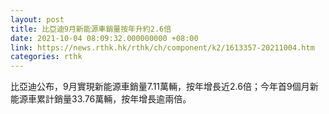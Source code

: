 ```yaml
---
layout: post
title: 比亞迪9月新能源車銷量按年升約2.6倍
date: 2021-10-04 08:09:32.000000000 +08:00
link: https://news.rthk.hk/rthk/ch/component/k2/1613357-20211004.htm
categories: rthk
---
```


比亞迪公布，9月實現新能源車銷量7.11萬輛，按年增長近2.6倍；今年首9個月新能源車累計銷量33.76萬輛，按年增長逾兩倍。
